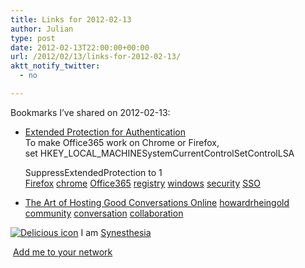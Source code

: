 ```yaml
---
title: Links for 2012-02-13
author: Julian
type: post
date: 2012-02-13T22:00:00+00:00
url: /2012/02/13/links-for-2012-02-13/
aktt_notify_twitter:
  - no

---
```

Bookmarks I&#8217;ve shared on 2012-02-13:

  * [Extended Protection for Authentication][1]  
    To make Office365 work on Chrome or Firefox, set&nbsp;HKEY\_LOCAL\_MACHINESystemCurrentControlSetControlLSA
  
    SuppressExtendedProtection to 1  
    [Firefox][2] [chrome][3] [Office365][4] [registry][5] [windows][6] [security][7] [SSO][8] 
  * [The Art of Hosting Good Conversations Online][9] 
    [howardrheingold][10] [community][11] [conversation][12] [collaboration][13] </li> </ul> 
    
    <p class="deliciouslink">
      <a href="https://del.icio.us/synesthesia" title="See all my bookmarks on del.icio.us"><img src="https://www.synesthesia.co.uk/images/deliciousicon.jpg" alt="Delicious icon" /></a>&nbsp;I am <a href="https://del.icio.us/synesthesia" title="See all my bookmarks on del.icio.us">Synesthesia</a>
    </p>
    
    <p class="deliciouslink">
      <a href="https://del.icio.us/network?add=synesthesia" title="Add me to your del.icio.us network"><img src="https://www.synesthesia.co.uk/images/add.gif" alt="" /></a>&nbsp;<a href="https://del.icio.us/network?add=synesthesia" title="Add me to your del.icio.us network">Add me to your network</a>
    </p>

 [1]: https://support.microsoft.com/kb/968389
 [2]: https://www.delicious.com/synesthesia/Firefox
 [3]: https://www.delicious.com/synesthesia/chrome
 [4]: https://www.delicious.com/synesthesia/Office365
 [5]: https://www.delicious.com/synesthesia/registry
 [6]: https://www.delicious.com/synesthesia/windows
 [7]: https://www.delicious.com/synesthesia/security
 [8]: https://www.delicious.com/synesthesia/SSO
 [9]: https://www.rheingold.com/texts/artonlinehost.html
 [10]: https://www.delicious.com/synesthesia/howardrheingold
 [11]: https://www.delicious.com/synesthesia/community
 [12]: https://www.delicious.com/synesthesia/conversation
 [13]: https://www.delicious.com/synesthesia/collaboration
